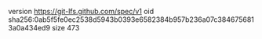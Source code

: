 version https://git-lfs.github.com/spec/v1
oid sha256:0ab5f5fe0ec2538d5943b0393e6582384b957b236a07c3846756813a0a434ed9
size 473
